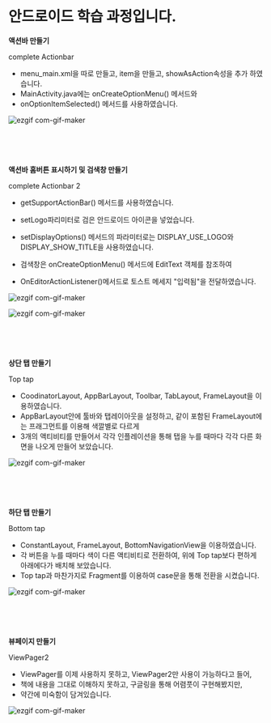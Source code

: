 # 안드로이드 학습 과정입니다. 
**액션바 만들기**

complete Actionbar
- menu_main.xml을 따로 만들고, item을 만들고, showAsAction속성을 추가 하였습니다.
- MainActivity.java에는 onCreateOptionMenu() 메서드와
- onOptionItemSelected() 메서드를 사용하였습니다.


![ezgif com-gif-maker](https://user-images.githubusercontent.com/74702665/103496756-ae2f9100-4e82-11eb-8600-9f7d8297cd91.gif)


</br></br></br>


**액션바 홈버튼 표시하기 및 검색창 만들기**

complete Actionbar 2
- getSupportActionBar() 메서드를 사용하였습니다.

- setLogo파리미터로 검은 안드로이드 아이콘을 넣었습니다.

- setDisplayOptions() 메서드의 파라미터로는 DISPLAY_USE_LOGO와 DISPLAY_SHOW_TITLE을 사용하였습니다.

- 검색창은 onCreateOptionMenu() 메서드에 EditText 객체를 참조하여 
- OnEditorActionListener()메서드로 토스트 메세지 "입력됨"을 전달하였습니다.


![ezgif com-gif-maker](https://user-images.githubusercontent.com/74702665/103501659-36696280-4e92-11eb-9b09-ff43719082e6.gif)

![ezgif com-gif-maker](https://user-images.githubusercontent.com/74702665/103502948-3703f800-4e96-11eb-9b2c-5173637cb0e8.gif)


</br></br></br>


**상단 탭 만들기**

Top tap

- CoodinatorLayout, AppBarLayout, Toolbar, TabLayout, FrameLayout을 이용하였습니다.
- AppBarLayout안에 툴바와 탭레이아웃을 설정하고, 같이 포함된 FrameLayout에는 프래그먼트를 이용해 색깔별로 다르게
- 3개의 액티비티를 만들어서 각각 인플레이션을 통해 탭을 누를 때마다 각각 다른 화면을 나오게 만들어 보았습니다.


![ezgif com-gif-maker](https://user-images.githubusercontent.com/74702665/103520407-75aba980-4eba-11eb-8253-6f74b02e8d47.gif)

</br></br></br>


**하단 탭 만들기**

Bottom tap

- ConstantLayout, FrameLayout, BottomNavigationView을 이용하였습니다.
- 각 버튼을 누를 때마다 색이 다른 액티비티로 전환하여, 위에 Top tap보다 편하게 아래에다가 배치해 보았습니다.
- Top tap과 마찬가지로 Fragment를 이용하여 case문을 통해 전환을 시켰습니다.


![ezgif com-gif-maker](https://user-images.githubusercontent.com/74702665/104113389-a6696400-533c-11eb-9630-5ff647f69423.gif)


</br></br></br>


**뷰페이지 만들기**

ViewPager2

- ViewPager를 이제 사용하지 못하고, ViewPager2만 사용이 가능하다고 들어,
- 책에 내용을 그대로 이해하지 못하고, 구글링을 통해 어렴풋이 구현해봤지만,
- 약간에 미숙함이 담겨있습니다.


![ezgif com-gif-maker](https://user-images.githubusercontent.com/74702665/104124098-28d04300-5392-11eb-8bf2-efa291c38201.gif)
